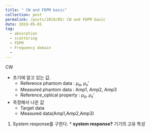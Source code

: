 ```yaml
---
title: " CW and FDPM basic"
collection: post
permalink: /posts/2019/05/ CW and FDPM basic
date: 2019-05-01
tag:
  - absorption
  - scattering
  - FDPM
  - Frequency domain
  - 
---
```

CW
- 초기에 알고 있는 값.
	- Reference phantom data : $\mu_a$, $\mu_s'$
	- Measured phantom data : Amp1, Amp2, Amp3
	- Reference_optical property : $\mu_a$, $\mu_s'$
- 측정해서 나온 값
	- Target data
	- Measured data(Amp1,Amp2,Amp3)

1. System response를 구한다.
\* **system response?**
	기기의 고유 특성


<!--stackedit_data:
eyJoaXN0b3J5IjpbMjk1MzAwNzY3LDE3MzUxMzk1ODAsLTk0OD
IxOTg0XX0=
-->